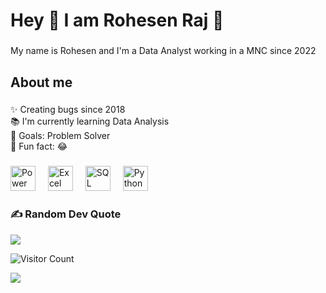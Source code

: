 <h1 align="left">Hey 👋 I am Rohesen Raj 🤗</h1>

###

<p align="left">My name is Rohesen and I'm a Data Analyst working in a MNC since 2022</p>

###

<h2 align="left">About me</h2>

###

<p align="left">✨ Creating bugs since 2018 <br>📚 I'm currently learning Data Analysis <br>🎯 Goals: Problem Solver <br>🎲 Fun fact: 😂</p>

###


###

<div align="left">
  <img src="https://upload.wikimedia.org/wikipedia/commons/c/cf/New_Power_BI_Logo.svg" height="40" alt="Power Bi logo"  />
  <img width="12" />
  <img src="https://upload.wikimedia.org/wikipedia/commons/3/34/Microsoft_Office_Excel_%282019%E2%80%93present%29.svg" height="40" alt="Excel logo"  />
  <img width="12" />
  <img src="https://upload.wikimedia.org/wikipedia/commons/d/d7/Sql_data_base_with_logo.svg" height="40" alt="SQL logo"  />
  <img width="12" />
  <img src="https://upload.wikimedia.org/wikipedia/commons/c/c3/Python-logo-notext.svg" height="40" alt="Python logo"  />
  <img width="12" />
</div>

###

### ✍️ Random Dev Quote
![](https://quotes-github-readme.vercel.app/api?type=horizontal&theme=merko)

![Visitor Count](https://profile-counter.glitch.me/mdanielscottofficial/count.svg)

<img src="https://github.com/chethanyadav456/chethanyadav456/assets/46392684/56bc1e91-4b24-4ed9-ba3e-77f08f1af9d8">

